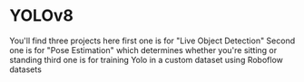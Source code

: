 # YOLOv8
You'll find three projects here 
first one is for "Live Object Detection" 
Second one is for "Pose Estimation" which determines whether you're sitting or standing
third one is for training Yolo in a custom dataset using Roboflow datasets
